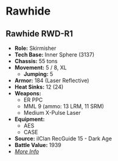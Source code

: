 # Rawhide
## Rawhide RWD-R1
- **Role:** Skirmisher
- **Tech Base:** Inner Sphere (3137)
- **Chassis:** 55 tons
- **Movement:** 5 / 8, XL
  - **Jumping:** 5
- **Armor:** 184 (Laser Reflective)
- **Heat Sinks:** 12 (24)
- **Weapons:**
  - ER PPC
  - MML 9 (ammo: 13 LRM, 11 SRM)
  - Medium X-Pulse Laser
- **Equipment:**
  - AES
  - CASE
- **Source:** ilClan RecGuide 15 - Dark Age
- **Battle Value:** 1939
- [*More Info*](rawhide/rawhide_rwd-r1.md)

